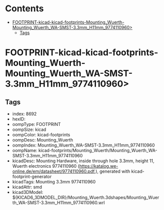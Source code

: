 



Contents
========

* [FOOTPRINT-kicad-kicad-footprints-Mounting_Wuerth-Mounting_Wuerth_WA-SMST-3.3mm_H11mm_9774110960>](#footprint-kicad-kicad-footprints-mounting_wuerth-mounting_wuerth_wa-smst-33mm_h11mm_9774110960)
	* [Tags](#tags)

# FOOTPRINT-kicad-kicad-footprints-Mounting_Wuerth-Mounting_Wuerth_WA-SMST-3.3mm_H11mm_9774110960>

## Tags

- index: 8692
- hexID: 
- oompType: FOOTPRINT
- oompSize: kicad
- oompColor: kicad-footprints
- oompDesc: Mounting_Wuerth
- oompIndex: Mounting_Wuerth_WA-SMST-3.3mm_H11mm_9774110960
- oompName: kicad-footprints/Mounting_Wuerth/Mounting_Wuerth_WA-SMST-3.3mm_H11mm_9774110960
- kicadDesc: Mounting Hardware, inside through hole 3.3mm, height 11, Wuerth electronics 9774110960 (https://katalog.we-online.de/em/datasheet/9774110960.pdf,), generated with kicad-footprint-generator
- kicadTags: Mounting 3.3mm 9774110960
- kicadAttr: smd
- kicad3DModel: ${KICAD6_3DMODEL_DIR}/Mounting_Wuerth.3dshapes/Mounting_Wuerth_WA-SMST-3.3mm_H11mm_9774110960.wrl
